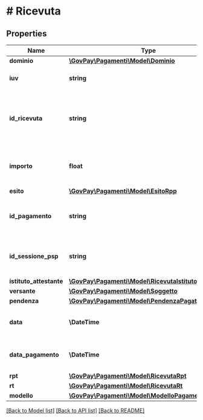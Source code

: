 # # Ricevuta

## Properties

Name | Type | Description | Notes
------------ | ------------- | ------------- | -------------
**dominio** | [**\GovPay\Pagamenti\Model\Dominio**](Dominio.md) |  |
**iuv** | **string** | Identificativo univoco di versamento |
**id_ricevuta** | **string** | Corrisponde al &#x60;receiptId&#x60; oppure al &#x60;ccp&#x60; a seconda del modello di pagamento |
**importo** | **float** | Importo della transazione di pagamento. |
**esito** | [**\GovPay\Pagamenti\Model\EsitoRpp**](EsitoRpp.md) |  | [optional]
**id_pagamento** | **string** | Identificativo GovPay della sessione di pagamento | [optional]
**id_sessione_psp** | **string** | Identificativo pagoPA della sessione di pagamento | [optional]
**istituto_attestante** | [**\GovPay\Pagamenti\Model\RicevutaIstitutoAttestante**](RicevutaIstitutoAttestante.md) |  |
**versante** | [**\GovPay\Pagamenti\Model\Soggetto**](Soggetto.md) |  | [optional]
**pendenza** | [**\GovPay\Pagamenti\Model\PendenzaPagata**](PendenzaPagata.md) |  |
**data** | **\DateTime** | Data di acquisizione della ricevuta | [optional]
**data_pagamento** | **\DateTime** | Data di esecuzione della riscossione | [optional]
**rpt** | [**\GovPay\Pagamenti\Model\RicevutaRpt**](RicevutaRpt.md) |  | [optional]
**rt** | [**\GovPay\Pagamenti\Model\RicevutaRt**](RicevutaRt.md) |  | [optional]
**modello** | [**\GovPay\Pagamenti\Model\ModelloPagamento**](ModelloPagamento.md) |  |

[[Back to Model list]](../../README.md#models) [[Back to API list]](../../README.md#endpoints) [[Back to README]](../../README.md)
